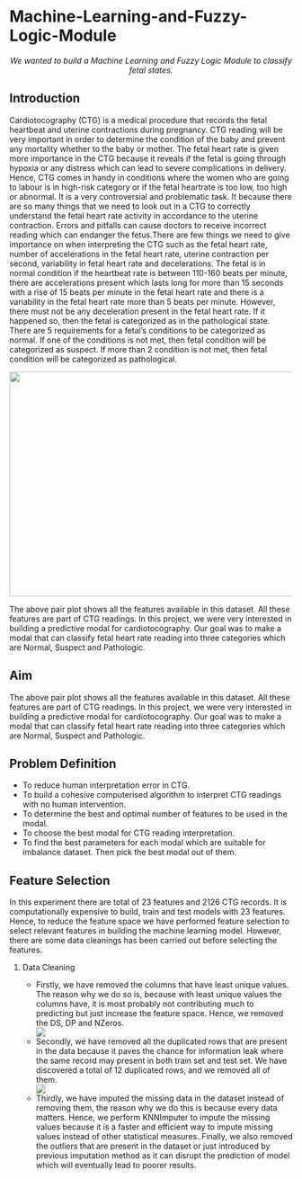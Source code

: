 # Machine-Learning-and-Fuzzy-Logic-Module

<p align="center"><i>We wanted to build a Machine Learning and Fuzzy Logic Module to classify fetal states.</i></p>


## Introduction

<p> Cardiotocography (CTG) is a medical procedure that records the fetal heartbeat and uterine contractions during pregnancy. CTG reading will be very important in order to determine the condition of the baby and prevent any mortality whether to the baby or mother. The fetal heart rate is given more importance in the CTG because it reveals if the fetal is going through hypoxia or any distress which can lead to severe complications in delivery.  Hence, CTG comes in handy in conditions where the women who are going to labour is in high-risk category or if the fetal heartrate is too low, too high or abnormal. It is a very controversial and problematic task. It because there are so many things that we need to look out in a CTG to correctly understand the fetal heart rate activity in accordance to the uterine contraction. Errors and pitfalls can cause doctors to receive incorrect reading which can endanger the fetus.There are few things we need to give importance on when interpreting the CTG such as the fetal heart rate, number of accelerations in the fetal heart rate, uterine contraction per second, variability in fetal heart rate and decelerations. The fetal is in normal condition if the heartbeat rate is between 110-160 beats per minute, there are accelerations present which lasts long for more than 15 seconds with a rise of 15 beats per minute in the fetal heart rate and there is a variability in the fetal heart rate more than 5 beats per minute. However, there must not be any deceleration present in the fetal heart rate. If it happened so, then the fetal is categorized as in the pathological state. There are 5 requirements for a fetal’s conditions to be categorized as normal. If one of the conditions is not met, then fetal condition will be categorized as suspect. If more than 2 condition is not met, then fetal condition will be categorized as pathological.</p>

<img src="https://github.com/Katheeravan305/Machine-Learning-and-Fuzzy-Logic-Module/blob/main/images/1.png" 
     width = 600px
     height = 400px
     />

<p>The above pair plot shows all the features available in this dataset. All these features are part of CTG readings. In this project, we were very interested in building a predictive modal for cardiotocography. Our goal was to make a modal that can classify fetal heart rate reading into three categories which are Normal, Suspect and Pathologic.</p>

## Aim

<p>The above pair plot shows all the features available in this dataset. All these features are part of CTG readings. In this project, we were very interested in building a predictive modal for cardiotocography. Our goal was to make a modal that can classify fetal heart rate reading into three categories which are Normal, Suspect and Pathologic.</p>
 
 
## Problem Definition
- To reduce human interpretation error in CTG.
- To build a cohesive computerised algorithm to interpret CTG readings with no human intervention.
- To determine the best and optimal number of features to be used in the modal.
- To choose the best modal for CTG reading interpretation.
- To find the best parameters for each modal which are suitable for imbalance dataset. Then pick the best modal out of them. 


## Feature Selection
In this experiment there are total of 23 features and 2126 CTG records. It is computationally expensive to build, train and test models with 23 features. Hence, to reduce the feature space we have performed feature selection to select relevant features in building the machine learning model. However, there are some data cleanings has been carried out before selecting the features.
<ol> 
  <li>Data Cleaning</li>
    <ul>
      <li> Firstly, we have removed the columns that have least unique values. The reason why we do so is, because with least unique values the columns have, it is most probably not contributing much to predicting but just increase the feature space. Hence, we removed the DS, DP and NZeros.</li>
         <img src="https://github.com/Katheeravan305/Machine-Learning-and-Fuzzy-Logic-Module/blob/main/images/2.0.png" />
      <li>Secondly, we have removed all the duplicated rows that are present in the data because it paves the chance for information leak where the same record may present in both train set and test set. We have discovered a total of 12 duplicated rows, and we removed all of them.</li>
         <img src="https://github.com/Katheeravan305/Machine-Learning-and-Fuzzy-Logic-Module/blob/main/images/3.png" />
       <li>Thirdly, we have imputed the missing data in the dataset instead of removing them, the reason why we do this is because every data matters. Hence, we perform KNNImputer to impute the missing values because it is a faster and efficient way to impute missing values instead of other statistical measures. Finally, we also removed the outliers that are present in the dataset or just introduced by previous imputation method as it can disrupt the prediction of model which will eventually lead to poorer results.</li>
    </ul>
 </ol>
